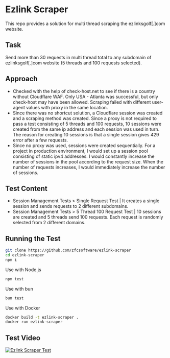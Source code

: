 # Ezlink Scraper
This repo provides a solution for multi thread scraping the ezlinksgolf[.]com website.

## Task
Send more than 30 requests in multi thread total to any subdomain of ezlinksgolf[.]com website (5 threads and 100 requests selected).

## Approach
- Checked with the help of check-host.net to see if there is a country without Cloudflare WAF. Only USA - Atlanta was successful, but only check-host may have been allowed. Scraping failed with different user-agent values with proxy in the same location.
- Since there was no shortcut solution, a Cloudflare session was created and a scraping method was created. Since a proxy is not required to pass a test consisting of 5 threads and 100 requests, 10 sessions were created from the same ip address and each session was used in turn. The reason for creating 10 sessions is that a single session gives 429 error after a few requests.
- Since no proxy was used, sessions were created sequentially. For a project in production environment, I would set up a session pool consisting of static ipv4 addresses. I would constantly increase the number of sessions in the pool according to the request size. When the number of requests increases, I would immediately increase the number of sessions.

## Test Content
- Session Management Tests > Single Request Test | It creates a single session and sends requests to 2 different subdomains.
- Session Management Tests > 5 Thread 100 Request Test | 10 sessions are created and 5 threads send 100 requests. Each request is randomly selected from 2 different domains.

## Running the Test

```bash
git clone https://github.com/zfcsoftware/ezlink-scraper
cd ezlink-scraper
npm i
```

Use with Node.js

```bash
npm test
```

Use with bun

```bash
bun test
```

Use with Docker

```bash
docker build -t ezlink-scraper .
docker run ezlink-scraper
```

## Test Video

[![Ezlink Scraper Test](https://img.youtube.com/vi/VpHdJOdgLJA/0.jpg)](https://www.youtube.com/watch?v=VpHdJOdgLJA)
